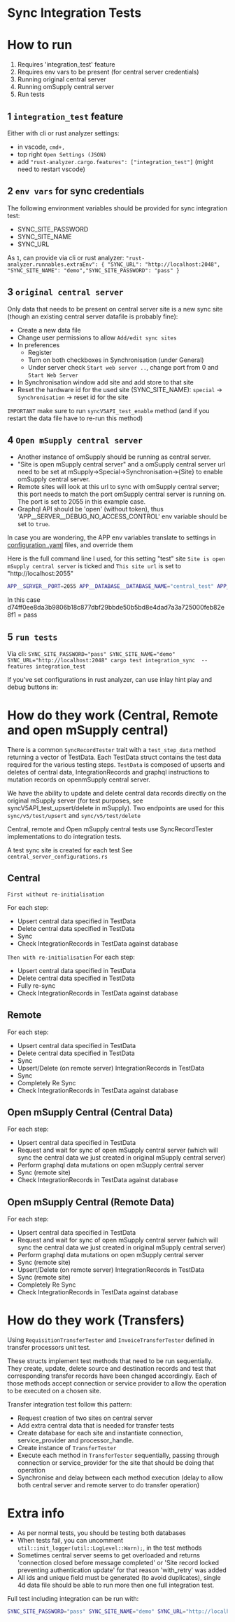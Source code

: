 # Sync Integration Tests

# How to run

1. Requires 'integration_test' feature
2. Requires env vars to be present (for central server credentials)
3. Running original central server
4. Running omSupply central server
5. Run tests

## 1 `integration_test` feature

Either with cli or rust analyzer settings:

- in vscode, `cmd+,`
- top right `Open Settings (JSON)`
- add `"rust-analyzer.cargo.features": ["integration_test"]` (might need to restart vscode)

## 2 `env vars` for sync credentials

The following environment variables should be provided for sync integration test:

- SYNC_SITE_PASSWORD
- SYNC_SITE_NAME
- SYNC_URL

As `1`, can provide via cli or rust analyzer:
`"rust-analyzer.runnables.extraEnv": { "SYNC_URL": "http://localhost:2048", "SYNC_SITE_NAME": "demo","SYNC_SITE_PASSWORD": "pass" }`

## 3 `original central server`

Only data that needs to be present on central server site is a new sync site (though an existing central server datafile is probably fine):

- Create a new data file
- Change user permissions to allow `Add/edit sync sites`
- In preferences
  - Register
  - Turn on both checkboxes in Synchronisation (under General)
  - Under server check `Start web server ..`, change port from 0 and `Start Web Server`
- In Synchronisation window add site and add store to that site
- Reset the hardware id for the used site (SYNC_SITE_NAME): `special` -> `Synchronisation` -> reset id for the site

`IMPORTANT` make sure to run `syncV5API_test_enable` method (and if you restart the data file have to re-run this method)

## 4 `Open mSupply central server`

- Another instance of omSupply should be running as central server.
- "Site is open mSupply central server" and a omSupply central server url need to be set at mSupply->Special->Synchronisation->{Site} to enable omSupply central server.
- Remote sites will look at this url to sync with omSupply central server; this port needs to match the port omSupply central server is running on. The port is set to 2055 in this example case.
- Graphql API should be 'open' (without token), thus 'APP\_\_SERVER\_\_DEBUG_NO_ACCESS_CONTROL' env variable should be set to `true`.

In case you are wondering, the APP env variables translate to settings in [configuration .yaml](https://github.com/msupply-foundation/open-msupply/blob/1b8b9237863eef1a764be3973d563e6d84358827/server/configuration/example.yaml#L7) files, and override them

Here is the full command line I used, for this setting "test" site `Site is open mSupply central server` is ticked and `This site url` is set to "http://localhost:2055"

```bash
APP__SERVER__PORT=2055 APP__DATABASE__DATABASE_NAME="central_test" APP__SYNC__URL="http://localhost:2048" APP__SYNC__INTERVAL_SECONDS=30 APP__SERVER__DEBUG_NO_ACCESS_CONTROL=TRUE APP__SYNC__PASSWORD_SHA256="d74ff0ee8da3b9806b18c877dbf29bbde50b5bd8e4dad7a3a725000feb82e8f1" APP__SYNC__USERNAME="test" cargo run
```

In this case d74ff0ee8da3b9806b18c877dbf29bbde50b5bd8e4dad7a3a725000feb82e8f1 = pass

## 5 `run tests`

Via cli: `SYNC_SITE_PASSWORD="pass" SYNC_SITE_NAME="demo" SYNC_URL="http://localhost:2048" cargo test integration_sync  --features integration_test`

If you've set configurations in rust analyzer, can use inlay hint play and debug buttons in:

# How do they work (Central, Remote and open mSupply central)

There is a common `SyncRecordTester` trait with a `test_step_data` method returning a vector of TestData.
Each TestData struct contains the test data required for the various testing steps.
`TestData` is composed of upserts and deletes of central data, IntegrationRecords and graphql instructions to mutation records on openmSupply central server.

We have the ability to update and delete central data records directly on the original mSupply server (for test purposes, see syncV5API_test_upsert/delete in mSupply). Two endpoints are used for this `sync/v5/test/upsert` and `sync/v5/test/delete`

Central, remote and Open mSupply central tests use SyncRecordTester implementations to do integration tests.

A test sync site is created for each test
See `central_server_configurations.rs`

## Central

`First without re-initialisation`

For each step:

- Upsert central data specified in TestData
- Delete central data specified in TestData
- Sync
- Check IntegrationRecords in TestData against database

`Then with re-initialisation`
For each step:

- Upsert central data specified in TestData
- Delete central data specified in TestData
- Fully re-sync
- Check IntegrationRecords in TestData against database

## Remote

For each step:

- Upsert central data specified in TestData
- Delete central data specified in TestData
- Sync
- Upsert/Delete (on remote server) IntegrationRecords in TestData
- Sync
- Completely Re Sync
- Check IntegrationRecords in TestData against database

## Open mSupply Central (Central Data)

For each step:

- Upsert central data specified in TestData
- Request and wait for sync of open mSupply central server (which will sync the central data we just created in original mSupply central server)
- Perform graphql data mutations on open mSupply central server
- Sync (remote site)
- Check IntegrationRecords in TestData against database

## Open mSupply Central (Remote Data)

For each step:

- Upsert central data specified in TestData
- Request and wait for sync of open mSupply central server (which will sync the central data we just created in original mSupply central server)
- Perform graphql data mutations on open mSupply central server
- Sync (remote site)
- Upsert/Delete (on remote server) IntegrationRecords in TestData
- Sync (remote site)
- Completely Re Sync
- Check IntegrationRecords in TestData against database

# How do they work (Transfers)

Using `RequisitionTransferTester` and `InvoiceTransferTester` defined in transfer processors unit test.

These structs implement test methods that need to be run sequentially. They create, update, delete source and destination records and test that corresponding transfer records have been changed accordingly. Each of those methods accept connection or service provider to allow the operation to be executed on a chosen site.

Transfer integration test follow this pattern:

- Request creation of two sites on central server
- Add extra central data that is needed for transfer tests
- Create database for each site and instantiate connection, service_provider and processor_handle.
- Create instance of `TransferTester`
- Execute each method in `TransferTester` sequentially, passing through connection or service_provider for the site that should be doing that operation
- Synchronise and delay between each method execution (delay to allow both central server and remote server to do transfer operation)

# Extra info

- As per normal tests, you should be testing both databases
- When tests fail, you can uncomment `util::init_logger(util::LogLevel::Warn);`, in the test methods
- Sometimes central server seems to get overloaded and returns 'connection closed before message completed' or 'Site record locked preventing authentication update' for that reason 'with_retry' was added
- All ids and unique field must be generated (to avoid duplicates), single 4d data file should be able to run more then one full integration test.

Full test including integration can be run with:

```bash
SYNC_SITE_PASSWORD="pass" SYNC_SITE_NAME="demo" SYNC_URL="http://localhost:2048" cargo test  --features integration_test && SYNC_SITE_PASSWORD="pass" SYNC_SITE_NAME="demo" SYNC_URL="http://localhost:2048" cargo test --features integration_test,postgres
```
